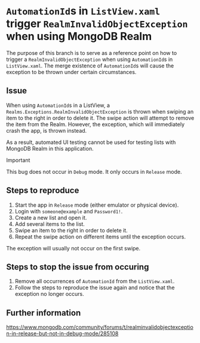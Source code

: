 # `AutomationId`s in `ListView.xaml` trigger `RealmInvalidObjectException` when using MongoDB Realm

The purpose of this branch is to serve as a reference point on how to trigger a `RealmInvalidObjectException` when using
`AutomationId`s in `ListView.xaml`. The merge existence of `AutomationId`s will cause the exception to be thrown under
certain circumstances.

## Issue

When using `AutomationId`s in a ListView, a `Realms.Exceptions.RealmInvalidObjectException` is thrown when swiping an
item to the right in order to delete it. The swipe action will attempt to remove the item from the Realm. However, the
exception, which will immediately crash the app, is thrown instead.

As a result, automated UI testing cannot be used for testing lists with MongoDB Realm in this application.

> [!IMPORTANT]
> This bug does not occur in `Debug` mode. It only occurs in `Release` mode.

## Steps to reproduce

1. Start the app in `Release` mode (either emulator or physical device).
2. Login with `someone@example` and `Password1!`.
3. Create a new list and open it.
4. Add several items to the list.
5. Swipe an item to the right in order to delete it.
6. Repeat the swipe action on different items until the exception occurs.

The exception will usually not occur on the first swipe.

## Steps to stop the issue from occuring

1. Remove all occurrences of `AutomationId` from the `ListView.xaml`.
2. Follow the steps to reproduce the issue again and notice that the exception no longer occurs.

## Further information

https://www.mongodb.com/community/forums/t/realminvalidobjectexception-in-release-but-not-in-debug-mode/285108